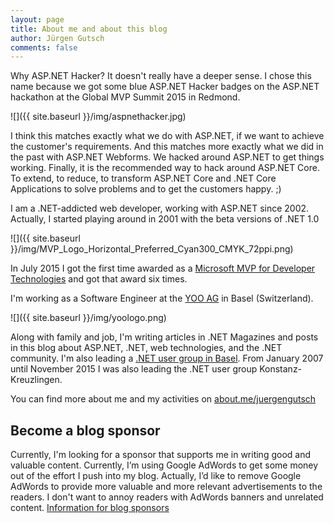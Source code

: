 ```yaml
---
layout: page
title: About me and about this blog
author: Jürgen Gutsch
comments: false
---
```


Why ASP.NET Hacker? It doesn't really have a deeper sense. I chose this name because we got some blue ASP.NET Hacker badges on the ASP.NET hackathon at the Global MVP Summit 2015 in Redmond.

![]({{ site.baseurl }}/img/aspnethacker.jpg)

I think this matches exactly what we do with ASP.NET, if we want to achieve the customer's requirements. And this matches more exactly what we did in the past with ASP.NET Webforms. We hacked around ASP.NET to get things working. Finally, it is the recommended way to hack around ASP.NET Core. To extend, to reduce, to transform ASP.NET Core and .NET Core Applications to solve problems and to get the customers happy. ;)

I am a .NET-addicted web developer, working with ASP.NET since 2002. Actually, I started playing around in 2001 with the beta versions of .NET 1.0

![]({{ site.baseurl }}/img/MVP_Logo_Horizontal_Preferred_Cyan300_CMYK_72ppi.png)

In July 2015 I got the first time awarded as a [Microsoft MVP for Developer Technologies](https://mvp.microsoft.com/en-us/PublicProfile/5001508?fullName=J%C3%BCrgen%20Gutsch) and got that award six times.

I'm working as a Software Engineer at the [YOO AG](http://yoo.digital/) in Basel (Switzerland).

![]({{ site.baseurl }}/img/yoologo.png)

Along with family and job, I'm writing articles in .NET Magazines and posts in this blog about ASP.NET, .NET, web technologies, and the .NET community. I'm also leading a [.NET user group in Basel](http://www.dotnet-nordwest.ch/). From January 2007 until November 2015 I was also leading the .NET user group Konstanz-Kreuzlingen.

You can find more about me and my activities on [about.me/juergengutsch](http://about.me/juergengutsch)

## Become a blog sponsor

Currently, I'm looking for a sponsor that supports me in writing good and valuable content. Currently, I’m using Google AdWords to get some money out of the effort I push into my blog. Actually, I’d like to remove Google AdWords to provide more valuable and more relevant advertisements to the readers. I don't want to annoy readers with AdWords banners and unrelated content. [Information for blog sponsors](https://asp.net-hacker.rocks/sponsors.html)